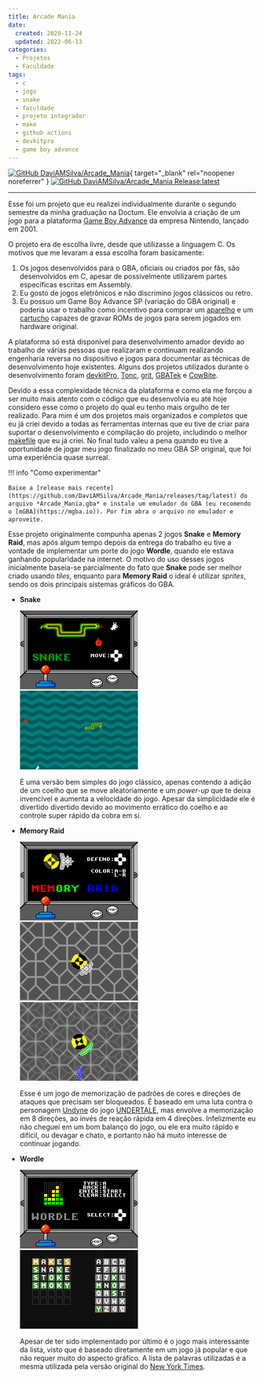```yaml
---
title: Arcade Mania
date:
  created: 2020-11-24
  updated: 2022-06-13
categories:
  - Projetos
  - Faculdade
tags:
  - c
  - jogo
  - snake
  - faculdade
  - projeto integrador
  - make
  - github actions
  - devkitpro
  - game boy advance
---
```


[![GitHub DaviAMSilva/Arcade_Mania](https://img.shields.io/badge/github-DaviAMSilva/Arcade__Mania-white?logo=github)](https://github.com/DaviAMSilva/Arcade_Mania){ target="_blank" rel="noopener noreferrer" }
[![GitHub DaviAMSilva/Arcade_Mania Release:latest](https://img.shields.io/github/v/release/DaviAMSilva/Arcade_Mania)](https://github.com/DaviAMSilva/Arcade_Mania/releases/tag/latest)

---

Esse foi um projeto que eu realizei individualmente durante o segundo semestre da minha graduação na Doctum. Ele envolvia a criação de um jogo para a plataforma [Game Boy Advance](https://pt.wikipedia.org/wiki/Game_Boy_Advance) da empresa Nintendo, lançado em 2001.

O projeto era de escolha livre, desde que utilizasse a linguagem C. Os motivos que me levaram a essa escolha foram basicamente:

1. Os jogos desenvolvidos para o GBA, oficiais ou criados por fãs, são desenvolvidos em C, apesar de possivelmente utilizarem partes específicas escritas em Assembly.
2. Eu gosto de jogos eletrônicos e não discrimino jogos clássicos ou retro.
3. Eu possuo um Game Boy Advance SP (variação do GBA original) e poderia usar o trabalho como incentivo para comprar um [aparelho](https://www.gbxcart.com/) e um [cartucho](https://shop.insidegadgets.com/product/gba-32mb-1mbit-flash-save-with-rtc-flash-cart-works-with-pokemon-games/) capazes de gravar ROMs de jogos para serem jogados em hardware original.

A plataforma só está disponível para desenvolvimento amador devido ao trabalho de várias pessoas que realizaram e continuam realizando engenharia reversa no dispositivo e jogos para documentar as técnicas de desenvolvimento hoje existentes. Alguns dos projetos utilizados durante o desenvolvimento foram [devkitPro](https://devkitpro.org/), [Tonc](https://www.coranac.com/tonc/text/toc.htm), [grit](https://www.coranac.com/projects/grit/), [GBATek](http://problemkaputt.de/gbatek.htm) e [CowBite](https://www.cs.rit.edu/~tjh8300/CowBite/CowBiteSpec.htm).

Devido a essa complexidade técnica da plataforma e como ela me forçou a ser muito mais atento com o código que eu desenvolvia eu até hoje considero esse como o projeto do qual eu tenho mais orgulho de ter realizado. Para mim é um dos projetos mais organizados e *completos* que eu já criei devido a todas as ferramentas internas que eu tive de criar para suportar o desenvolvimento e compilação do projeto, includindo o melhor [makefile](https://github.com/DaviAMSilva/Arcade_Mania/blob/master/makefile) que eu já criei. No final tudo valeu a pena quando eu tive a oportunidade de jogar meu jogo finalizado no meu GBA SP original, que foi uma experiência quase surreal.

!!! info "Como experimentar"

    Baixe a [release mais recente](https://github.com/DaviAMSilva/Arcade_Mania/releases/tag/latest) do arquivo *Arcade_Mania.gba* e instale um emulador do GBA (eu recomendo o [mGBA](https://mgba.io)). Por fim abra o arquivo no emulador e aproveite.

Esse projeto originalmente compunha apenas 2 jogos **Snake** e **Memory Raid**, mas após algum tempo depois da entrega do trabalho eu tive a vontade de implementar um porte do jogo **Wordle**, quando ele estava ganhando popularidade na internet. O motivo do uso desses jogos inicialmente baseia-se parcialmente do fato que **Snake** pode ser melhor criado usando *tiles*, enquanto para **Memory Raid** o ideal é utilizar *sprites*, sendo os dois principais sistemas gráficos do GBA.

- **Snake**

    ![Snake Tela Inicial](Snake.png)
    ![Snake Exemplo 1](Snake1.png)

    É uma versão bem simples do jogo clássico, apenas contendo a adição de um coelho que se move aleatoriamente e um *power-up* que te deixa invencível e aumenta a velocidade do jogo. Apesar da simplicidade ele é divertido divertido devido ao movimento errático do coelho e ao controle super rápido da cobra em si.

- **Memory Raid**

    ![MemoryRaid Tela Inicial](MemoryRaid.png)
    ![MemoryRaid Exemplo 1](MemoryRaid1.png)
    ![MemoryRaid Exemplo 2](MemoryRaid2.png)

    Esse é um jogo de memorização de padrões de cores e direções de ataques que precisam ser bloqueados. É baseado em uma luta contra o personagem [Undyne](https://undertale.fandom.com/pt-br/wiki/Undyne) do jogo [UNDERTALE](https://undertale.com/), mas envolve a memorização em 8 direções, ao invés de reação rápida em 4 direções. Infelizmente eu não cheguei em um bom balanço do jogo, ou ele era muito rápido e difícil, ou devagar e chato, e portanto não há muito interesse de continuar jogando.

- **Wordle**

    ![Wordle Tela Inicial](Wordle.png)
    ![Wordle Exemplo 1](Wordle1.png)

    Apesar de ter sido implementado por último é o jogo mais interessante da lista, visto que é baseado diretamente em um jogo já popular e que não requer muito do aspecto gráfico. A lista de palavras utilizadas é a mesma utilizada pela versão original do [New York Times](https://www.nytimes.com/games/wordle/index.html).
